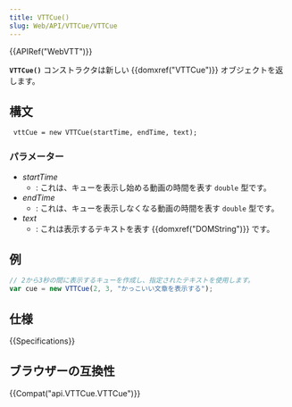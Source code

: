 ```yaml
---
title: VTTCue()
slug: Web/API/VTTCue/VTTCue
---
```


{{APIRef("WebVTT")}}

**`VTTCue()`** コンストラクタは新しい {{domxref("VTTCue")}} オブジェクトを返します。

## 構文

```
 vttCue = new VTTCue(startTime, endTime, text);
```

### パラメーター

- _startTime_
  - : これは、キューを表示し始める動画の時間を表す `double` 型です。
- _endTime_
  - : これは、キューを表示しなくなる動画の時間を表す `double` 型です。
- _text_
  - : これは表示するテキストを表す {{domxref("DOMString")}} です。

## 例

```js
// 2から3秒の間に表示するキューを作成し、指定されたテキストを使用します。
var cue = new VTTCue(2, 3, "かっこいい文章を表示する");
```

## 仕様

{{Specifications}}

## ブラウザーの互換性

{{Compat("api.VTTCue.VTTCue")}}
